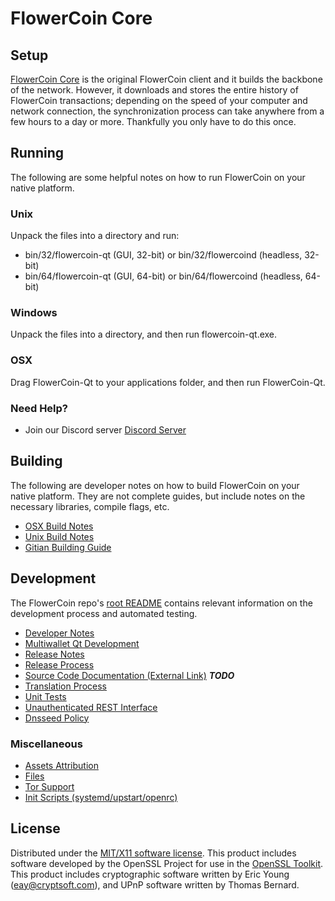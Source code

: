 FlowerCoin Core
=====================

Setup
---------------------
[FlowerCoin Core](https://www.flc.network) is the original FlowerCoin client and it builds the backbone of the network. However, it downloads and stores the entire history of FlowerCoin transactions; depending on the speed of your computer and network connection, the synchronization process can take anywhere from a few hours to a day or more. Thankfully you only have to do this once.

Running
---------------------
The following are some helpful notes on how to run FlowerCoin on your native platform.

### Unix

Unpack the files into a directory and run:

- bin/32/flowercoin-qt (GUI, 32-bit) or bin/32/flowercoind (headless, 32-bit)
- bin/64/flowercoin-qt (GUI, 64-bit) or bin/64/flowercoind (headless, 64-bit)

### Windows

Unpack the files into a directory, and then run flowercoin-qt.exe.

### OSX

Drag FlowerCoin-Qt to your applications folder, and then run FlowerCoin-Qt.

### Need Help?

* Join our Discord server [Discord Server](https://discordapp.com/invite/9nzt37V)

Building
---------------------
The following are developer notes on how to build FlowerCoin on your native platform. They are not complete guides, but include notes on the necessary libraries, compile flags, etc.

- [OSX Build Notes](build-osx.md)
- [Unix Build Notes](build-unix.md)
- [Gitian Building Guide](gitian-building.md)

Development
---------------------
The FlowerCoin repo's [root README](https://github.com/flowercoin/flowercoin/blob/master/README.md) contains relevant information on the development process and automated testing.

- [Developer Notes](developer-notes.md)
- [Multiwallet Qt Development](multiwallet-qt.md)
- [Release Notes](release-notes.md)
- [Release Process](release-process.md)
- [Source Code Documentation (External Link)](https://dev.visucore.com/bitcoin/doxygen/) ***TODO***
- [Translation Process](translation_process.md)
- [Unit Tests](unit-tests.md)
- [Unauthenticated REST Interface](REST-interface.md)
- [Dnsseed Policy](dnsseed-policy.md)

### Miscellaneous
- [Assets Attribution](assets-attribution.md)
- [Files](files.md)
- [Tor Support](tor.md)
- [Init Scripts (systemd/upstart/openrc)](init.md)

License
---------------------
Distributed under the [MIT/X11 software license](http://www.opensource.org/licenses/mit-license.php).
This product includes software developed by the OpenSSL Project for use in the [OpenSSL Toolkit](https://www.openssl.org/). This product includes
cryptographic software written by Eric Young ([eay@cryptsoft.com](mailto:eay@cryptsoft.com)), and UPnP software written by Thomas Bernard.
